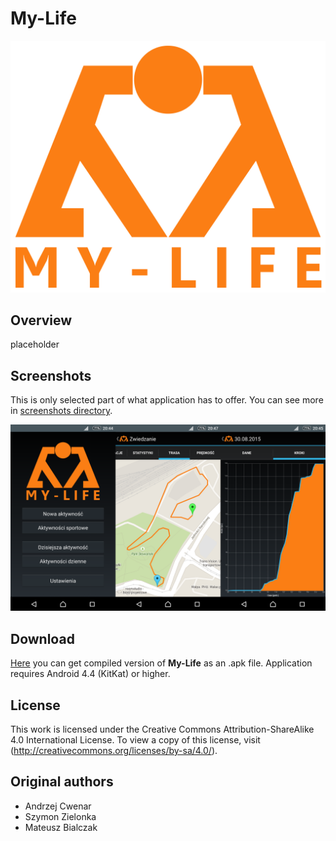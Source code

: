 My-Life 
=======

![](/screenshots/Logo.png "My-Life logo")

## Overview

placeholder

## Screenshots

This is only selected part of what application has to offer. You can see more in [screenshots directory](/screenshots/).

![](/screenshots/Overview.png?raw=true "My-Life overview")

## Download

[Here](/My-Life.apk) you can get compiled version of **My-Life** as an .apk file. Application requires Android 4.4 (KitKat) or higher.

## License

This work is licensed under the Creative Commons Attribution-ShareAlike 4.0 International License. To view a copy of this license, visit (http://creativecommons.org/licenses/by-sa/4.0/).

## Original authors

 - Andrzej Cwenar
 - Szymon Zielonka
 - Mateusz Bialczak